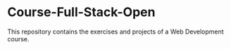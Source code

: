# Course-Full-Stack-Open
This repository contains the exercises and projects of a Web Development course.
